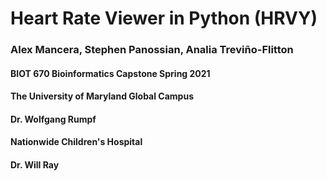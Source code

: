 # Heart Rate Viewer in Python (HRVY)
###  Alex Mancera, Stephen Panossian, Analia Treviño-Flitton
#### BIOT 670 Bioinformatics Capstone Spring 2021
#### The University of Maryland Global Campus
#### Dr. Wolfgang Rumpf
#### Nationwide Children's Hospital
#### Dr. Will Ray
